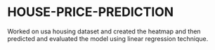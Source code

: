 # HOUSE-PRICE-PREDICTION
Worked on usa housing dataset and created the heatmap and then predicted and evaluated the model using linear regression technique.
